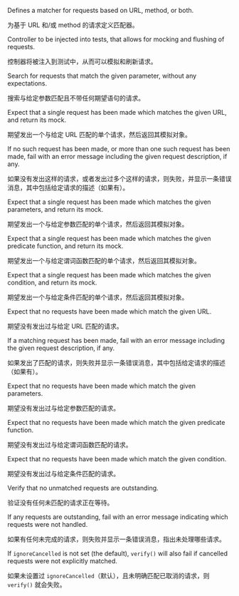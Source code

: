 Defines a matcher for requests based on URL, method, or both.

为基于 URL 和/或 method 的请求定义匹配器。

Controller to be injected into tests, that allows for mocking and flushing
of requests.

控制器将被注入到测试中，从而可以模拟和刷新请求。

Search for requests that match the given parameter, without any expectations.

搜索与给定参数匹配且不带任何期望语句的请求。

Expect that a single request has been made which matches the given URL, and return its
mock.

期望发出一个与给定 URL 匹配的单个请求，然后返回其模拟对象。

If no such request has been made, or more than one such request has been made, fail with an
error message including the given request description, if any.

如果没有发出这样的请求，或者发出过多个这样的请求，则失败，并显示一条错误消息，其中包括给定请求的描述（如果有）。

Expect that a single request has been made which matches the given parameters, and return
its mock.

期望发出一个与给定参数匹配的单个请求，然后返回其模拟对象。

Expect that a single request has been made which matches the given predicate function, and
return its mock.

期望发出一个与给定谓词函数匹配的单个请求，然后返回其模拟对象。

Expect that a single request has been made which matches the given condition, and return
its mock.

期望发出一个与给定条件匹配的单个请求，然后返回其模拟对象。

Expect that no requests have been made which match the given URL.

期望没有发出过与给定 URL 匹配的请求。

If a matching request has been made, fail with an error message including the given request
description, if any.

如果发出了匹配的请求，则失败并显示一条错误消息，其中包括给定请求的描述（如果有）。

Expect that no requests have been made which match the given parameters.

期望没有发出过与给定参数匹配的请求。

Expect that no requests have been made which match the given predicate function.

期望没有发出过与给定谓词函数匹配的请求。

Expect that no requests have been made which match the given condition.

期望没有发出过与给定条件匹配的请求。

Verify that no unmatched requests are outstanding.

验证没有任何未匹配的请求正在等待。

If any requests are outstanding, fail with an error message indicating which requests were not
handled.

如果有任何未完成的请求，则失败并显示一条错误消息，指出未处理哪些请求。

If `ignoreCancelled` is not set \(the default\), `verify()` will also fail if cancelled requests
were not explicitly matched.

如果未设置过 `ignoreCancelled`（默认），且未明确匹配已取消的请求，则 `verify()` 就会失败。